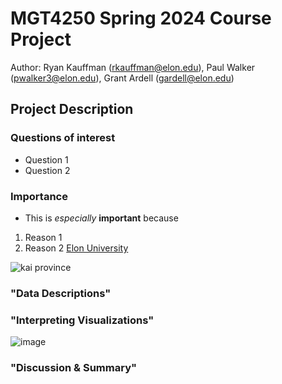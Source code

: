 # MGT4250 Spring 2024 Course Project
Author: Ryan Kauffman (rkauffman@elon.edu), Paul Walker (pwalker3@elon.edu), Grant Ardell (gardell@elon.edu)

## Project Description

### Questions of interest
- Question 1
- Question 2
### Importance
- This is *especially* **important** because
 1. Reason 1
 2. Reason 2 [Elon University](https://elon.edu)

![kai province](https://github.com/rkauffman01/mgt4250spring2024/assets/168774318/9aaefde7-d1c5-4980-8c8e-ef7e45e8b7ce)

### "Data Descriptions"

### "Interpreting Visualizations"

![image](https://github.com/rkauffman01/mgt4250spring2024/assets/168774318/072e4f59-be7e-44cb-9d40-c811c94e5671)

### "Discussion & Summary"

